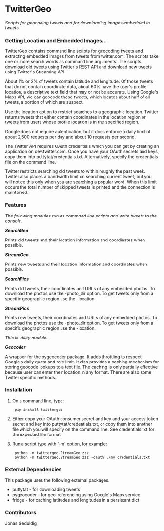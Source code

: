 # TwitterGeo #

_Scripts for geocoding tweets and for downloading images embedded in tweets._

### Getting Location and Embedded Images... ###

TwitterGeo contains command line scripts for geocoding tweets and extracting embedded images from tweets from twitter.com.  The scripts take one or more search words as command line arguments.  The scripts download old tweets using Twitter's REST API and download new tweets using Twitter's Streaming API.

About 1% or 2% of tweets contain latitude and longitude.  Of those tweets that do not contain coordinate data, about 60% have the user's profile location, a descriptive text field that may or not be accurate.  Using Google's Maps API, we can geocode these tweets, which locates about half of all tweets, a portion of which are suspect.

Use the location option to restrict searches to a geographic location.  Twitter returns tweets that either contain coordinates in the location region or tweets from users whose profile location is in the specified region.  

Google does not require autentication, but it does enforce a daily limit of about 2,500 requests per day and about 10 requests per second.

The Twitter API requires OAuth credentials which you can get by creating an application on dev.twitter.com.  Once you have your OAuth secrets and keys, copy them into puttytat/credentials.txt.  Alternatively, specify the credentials file on the command line.

Twitter restricts searching old tweets to within roughly the past week.  Twitter also places a bandwidth limit on searching current tweet, but you will notice this only when you are searching a popular word.  When this limit occurs the total number of skipped tweets is printed and the connection is maintained.

### Features ###

*The following modules run as command line scripts and write tweets to the console.*  

***SearchGeo***

Prints old tweets and their location information and coordinates when possible.

***StreamGeo***

Prints new tweets and their location information and coordinates when possible.

***SearchPics***

Prints old tweets, their coordinates and URLs of any embedded photos.  To download the photos use the -photo_dir option.  To get tweets only from a specific geographic region use the -location.

***StreamPics***

Prints new tweets, their coordinates and URLs of any embedded photos.  To download the photos use the -photo_dir option.  To get tweets only from a specific geographic region use the -location.

*This is utility module.*

***Geocoder***

A wrapper for the pygeocoder package.  It adds throttling to respect Google's daily quota and rate limit.  It also provides a caching mechanism for storing geocode lookups to a text file.  The caching is only partially effective because user can enter their location in any format.  There are also some Twitter specific methods.

### Installation ###


1. On a command line, type:

		pip install twittergeo

2. Either copy your OAuth consumer secret and key and your access token secret and key into puttytat/credentials.txt, or copy them into another file which you will specify on the command line.  See credentials.txt for the expected file format.

3. Run a script type with '-m' option, for example:

		python -m twittergeo.StreamGeo zzz
		python -m twittergeo.StreamGeo zzz -oauth ./my_credentials.txt

### External Dependencies ###

This package uses the following external packages.

* puttytat - for downloading tweets
* pygeocoder - for geo-referencing using Google's Maps service
* fridge - for caching latitudes and longitudes in a persistant dict

### Contributors ###

Jonas Geduldig